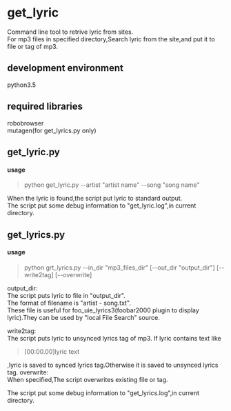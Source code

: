 # get_lyric
Command line tool to retrive lyric from sites.  
For mp3 files in specified directory,Search lyric from the site,and put it to file or tag of mp3.  

## development environment
python3.5  

## required libraries
robobrowser  
mutagen(for get_lyrics.py only)

## get_lyric.py
#### usage
>python get_lyric.py --artist "artist name" --song "song name"

When the lyric is found,the script put lyric to standard output.  
The script put some debug information to "get_lyric.log",in current directory.

## get_lyrics.py
#### usage
>python grt_lyrics.py --in_dir "mp3_files_dir" [--out_dir "output_dir"] [--write2tag] [--overwrite]

output_dir:  
The script puts lyric to file in "output_dir".  
The format of filename is "artist - song.txt".  
These file is useful for foo_uie_lyrics3(foobar2000 plugin to display lyric).They can be used by "local File Search" source.  

write2tag:  
The script puts lyric to unsynced lyrics tag of mp3.
If lyric contains text like  
>[00:00.00]lyric text  

,lyric is saved to synced lyrics tag.Otherwise it is saved to unsynced lyrics tag. 
overwrite:  
When specified,The script overwrites existing file or tag.  

The script put some debug information to "get_lyrics.log",in current directory.  

